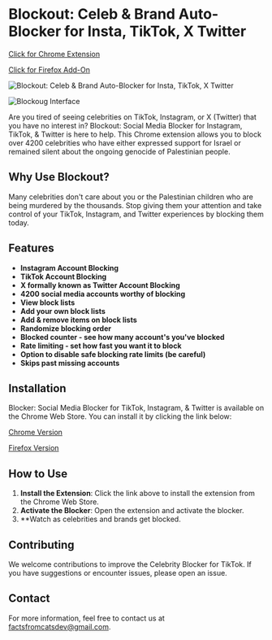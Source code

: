 # Blockout: Celeb & Brand Auto-Blocker for Insta, TikTok, X Twitter

[Click for Chrome Extension](https://chromewebstore.google.com/detail/blockout-celeb-brand-auto/pjeamocjemecehemagkegljddegedafo)

[Click for Firefox Add-On](https://addons.mozilla.org/en-CA/firefox/addon/blockout/)

![Blockout: Celeb & Brand Auto-Blocker for Insta, TikTok, X Twitter](https://github.com/FactsFromCats/FactsFromCats/assets/169418602/cbd97b0a-5a28-4db0-8b70-7b53c3b53d9e)

![Blockoug Interface](https://github.com/FactsFromCats/FactsFromCats/assets/169418602/3c856ae1-6de1-4c04-940b-a12ceb47d81b)



Are you tired of seeing celebrities on TikTok, Instagram, or X (Twitter) that you have no interest in? Blockout: Social Media Blocker for Instagram, TikTok, & Twitter is here to help. This Chrome extension allows you to block over 4200 celebrities who have either expressed support for Israel or remained silent about the ongoing genocide of Palestinian people. 

## Why Use Blockout?

Many celebrities don't care about you or the Palestinian children who are being murdered by the thousands. Stop giving them your attention and take control of your TikTok, Instagram, and Twitter experiences by blocking them today.

## Features
- **Instagram Account Blocking**
- **TikTok Account Blocking**
- **X formally known as Twitter Account Blocking**
- **4200 social media accounts worthy of blocking**
- **View block lists**
- **Add your own block lists**
- **Add & remove items on block lists**
- **Randomize blocking order**
- **Blocked counter - see how many account's you've blocked**
- **Rate limiting - set how fast you want it to block**
- **Option to disable safe blocking rate limits (be careful)**
- **Skips past missing accounts**

## Installation

Blocker: Social Media Blocker for TikTok, Instagram, & Twitter is available on the Chrome Web Store. You can install it by clicking the link below:

[Chrome Version](https://chromewebstore.google.com/detail/blockout-celeb-brand-auto/pjeamocjemecehemagkegljddegedafo)

[Firefox Version](https://addons.mozilla.org/en-CA/firefox/addon/blockout/)

## How to Use

1. **Install the Extension**: Click the link above to install the extension from the Chrome Web Store.
2. **Activate the Blocker**: Open the extension and activate the blocker.
3. **Watch as celebrities and brands get blocked.

## Contributing

We welcome contributions to improve the Celebrity Blocker for TikTok. If you have suggestions or encounter issues, please open an issue.

## Contact

For more information, feel free to contact us at [factsfromcatsdev@gmail.com](mailto:factsfromcatsdev@gmail.com).
